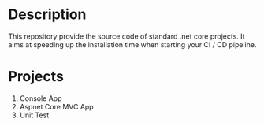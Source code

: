 # Description

This repository provide the source code of standard .net core projects. It aims at speeding up the 
installation time when starting your CI / CD pipeline.

# Projects 

1) Console App
2) Aspnet Core MVC App
3) Unit Test    